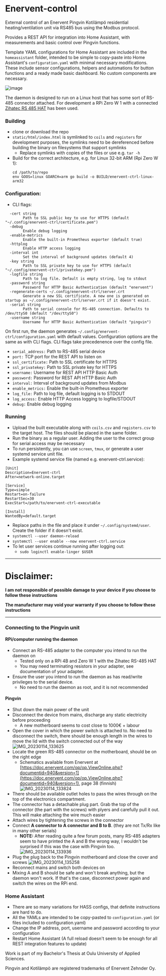 # Enervent-control

External control of an Enervent Pingvin
Kotilämpö residential heating/ventilation
unit via RS485 bus using the Modbus protocol.

Provides a REST API for integration into Home Assistant,
with measurements and basic control over Pingvin functions.

Template YAML configurations for Home Assistant are included
in the `homeassistant` folder, intended to be simple to copy-paste
into Home Assistant's `configuration.yaml` with minimal necessary
modifications. These include sensor configurations, helpers and automations for button functions
and a ready made basic dashboard. No custom components are necessary.

![image](https://user-images.githubusercontent.com/50285623/228834067-503f9820-292c-4614-9316-6cec683e89ef.png)

The daemon is designed to run on a Linux host
that has some sort of RS-485 connector attached.
For development a RPi Zero W 1 with a
connected [Zihatec RS 485 HAT](https://www.hwhardsoft.de/english/projects/rs485-shield/?mobile=1)
has been used.

### Building
- clone or download the repo
- `static/html/index.html` is symlinked to `coils` and `registers`
  for development purposes, the symlinks need to be dereferenced before
  building the binary on filesystems that support symlinks
  - Replace symlinks with copies of the files or use e.g. `tar -h`
- Build for the correct architecture, e.g. for Linux 32-bit ARM (Rpi Zero W 1):
  ```
  cd /path/to/repo
  env GOOS=linux GOARCH=arm go build -o BUILD/enervent-ctrl-linux-arm32
  ```

### Configuration:
- CLI flags:
```
  -cert string
        Path to SSL public key to use for HTTPS (default "~/.config/enervent-ctrl/certificate.pem")
  -debug
        Enable debug logging
  -enable-metrics
        Enable the built-in Prometheus exporter (default true)
  -httplog
        Enable HTTP access logging
  -interval int
        Set the interval of background updates (default 4)
  -key string
        Path to SSL private key to use for HTTPS (default "~/.config/enervent-ctrl/privatekey.pem")
  -logfile string
        Path to log file. Default is empty string, log to stdout
  -password string
        Password for HTTP Basic Authentication (default "enervent")
  -regenerate-certs ~/.config/enervent-ctrl/server.crt
        Generate a new SSL certificate. A new one is generated on startup as ~/.config/enervent-ctrl/server.crt if it doesn't exist.
  -serial string
        Path to serial console for RS-485 connection. Defaults to /dev/ttyS0 (default "/dev/ttyS0")
  -username string
        Username for HTTP Basic Authentication (default "pingvin")
```
On first run, the daemon generates `~/.config/enervent-ctrl/configuration.yaml` with default values.
Configuration options are the same as with CLI flags. CLI flags take precedenence over the config file.
- `serial_address:` Path to RS-485 serial device
- `port:` TCP port for the REST API to listen on
- `ssl_certificate:` Path to SSL certificate for HTTPS
- `ssl_privatekey:` Path to SSL private key for HTTPS
- `username:` Username for REST API HTTP Basic Auth
- `password:` Password for REST API HTTP Basic Auth
- `interval:` Interval of background updates from Modbus
- `enable_metrics:` Enable the built-in Prometheus exporter
- `log_file:` Path to log file, default logging is to STDOUT
- `log_access:` Enable HTTP Access logging to logfile/STDOUT
- `debug:` Enable debug logging

### Running
- Upload the built executable along with `coils.csv` and `registers.csv` to the target host. The files should
  be placed in the same folder.
- Run the binary as a regular user. Adding the user to the correct group for serial access may be necessary
- To run persistently, you can use `screen`, `tmux`, or generate a user systemd service unit file.
- Example systemd service file (named e.g. enervent-ctrl.service):
```
[Unit]
Description=Enervent-ctrl
After=network-online.target

[Service]
Type=simple
Restart=on-failure
RestartSec=30
ExecStart=/path/to/enervent-ctrl-executable

[Install]
WantedBy=default.target
```
- Replace paths in the file and place it under `~/.config/systemd/user`. Create the folder if it doesn't exist.
- `systemctl --user daemon-reload`
- `systemctl --user enable --now enervent-ctrl.service`
- To let user services continue running after logging out:
  - `sudo loginctl enable-linger $USER`

***
# Disclaimer:

**I am not responsible of possible damage to your device if you choose to follow these instructions**

**The manufacturer may void your warranty if you choose to follow these instructions**
***

### Connecting to the Pingvin unit
#### RPi/computer running the daemon
- Connect an RS-485 adapter to the computer you intend to run the daemon on
  - Tested only on a RPi 4B and Zero W 1 with the Zihatec RS-485 HAT
  - You may need terminating resistors in your adapter, see documentation of your adapter.
- Ensure the user you intend to run the daemon as has read/write privileges to the serial device.
  - No need to run the daemon as root, and it is not recommended

#### Pingvin
- Shut down the main power of the unit
- Disconnect the device from mains, discharge any static electricity before proceeding
  - A new motherboard seems to cost close to 1000€ + labour
- Open the cover in which the power switch is attached to. No need to disconnect the switch, there
should be enough length in the wires to move the lid with the switch connected out of the way
![IMG_20230114_133625](https://user-images.githubusercontent.com/50285623/229897490-33d917be-9dea-4b74-bfed-c7b25f9f45f6.jpg)
- Locate the green RS-485 connector on the motherboard, should be on the right edge
  - Schematics available from Enervent at [https://doc.enervent.com/op/op.ViewOnline.php?documentid=940&version=1](https://doc.enervent.com/op/op.ViewOnline.php?documentid=940&version=1), page 38 (finnish)
![IMG_20230114_133824](https://user-images.githubusercontent.com/50285623/229898136-ce7dc020-6c33-4605-86ff-5285000cbbd2.jpg)
- There should be available outlet holes to pass the wires through on the top of the electronics compartment.
- The connector has a detachable plug part. Grab the top of the connector (the part with the screws) with plyers and carefully pull it out. This will make attaching the wire much easier
- Attach wires by tightening the screws in the connector
- Connect **A connector to A connector and B to B**. (they are not Tx/Rx like in many other serials)
  - **NOTE:** After reading quite a few forum posts, many RS-485 adapters seem to have printed the A and B the wrong way, I wouldn't be surprised if this was the case with Pingvin too.
![IMG_20230114_133936](https://user-images.githubusercontent.com/50285623/229900176-5bac0027-80c6-4702-ab74-0ff2b9739507.jpg)
- Plug the plug back to the Pingvin motherboard and close the cover and screws
![IMG_20230114_135258](https://user-images.githubusercontent.com/50285623/229899975-45126a64-7344-4ca0-bfba-c4e524ebe2f8.jpg)
- Reconnect mains and switch both devices on
- Mixing A and B should be safe and won't break anything, but the daemon won't work. If that's the case, disconnect power again and switch the wires on the RPi end.

### Home Assistant

- There are so many variations for HASS configs, that definite instructions are hard to do.
- All the YAMLs are intended to be copy-pasted to `configuration.yaml` (or files included to configuration.yaml)
- Change the IP address, port, username and password according to your configuration
- Restart Home Assistant (A full reload doesn't seem to be enough for all REST integration features to update)


Work is part of my Bachelor's Thesis at Oulu University
of Applied Sciences.

Pingvin and Kotilämpö are registered trademarks of Enervent Zehnder Oy.
